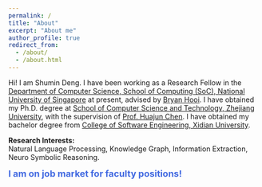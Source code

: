 ```yaml
---
permalink: /
title: "About"
excerpt: "About me"
author_profile: true
redirect_from: 
  - /about/
  - /about.html
---
```


<!-- ## About Me -->

Hi! I am Shumin Deng. 
I have been working as a Research Fellow in the <a href='https://www.comp.nus.edu.sg/cs/'>Department of Computer Science, School of Computing (SoC), National University of Singapore</a> at present, advised by <a href='https://bhooi.github.io/'>Bryan Hooi</a>. 
I have obtained my Ph.D. degree at <a href='http://www.cs.zju.edu.cn/'>School of Computer Science and Technology, Zhejiang University</a>, with the supervision of <a href='http://mypage.zju.edu.cn/huajun'>Prof. Huajun Chen</a>. 
I have obtained my bachelor degree from <a href='https://cs.xidian.edu.cn/'>College of Software Engineering, Xidian University</a>.

<p><b>Research Interests: </b> <br> Natural Language Processing, Knowledge Graph, Information Extraction, Neuro Symbolic Reasoning. </p>
<!-- <p><b>E-mail: </b> 231sm@zju.edu.cn, shumin@nus.edu.sg </p> -->

<font color=RoyalBlue size=4><b>I am on job market for faculty positions!</b></font>

